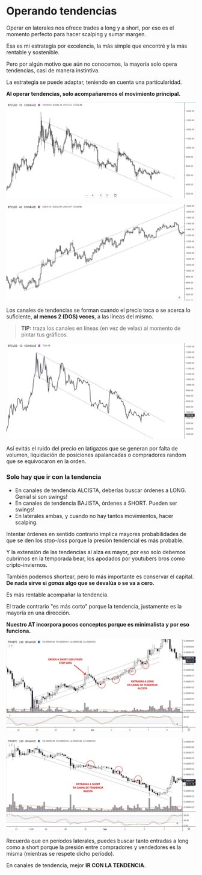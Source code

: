 # Operando tendencias



Operar en laterales nos ofrece trades a long y a short, por eso es el momento perfecto para hacer scalping y sumar margen.

Esa es mi estrategia por excelencia, la más simple que encontré y la más rentable y sostenible.

Pero por algún motivo que aún no conocemos, la mayoría solo opera tendencias, casi de manera instintiva.

La estrategia se puede adaptar, teniendo en cuenta una particularidad.

**Al operar tendencias, solo acompañaremos el movimiento principal.**

![Canal de tendencia bajista en períodos de un día (BTCUSD en Coinbase).](../../.gitbook/assets/00026.jpeg)

![Canal de tendencia alcista en períodos de una hora (BTCUSD en Coinbase).](../../.gitbook/assets/00041.jpeg)

Los canales de tendencias se forman cuando el precio toca o se acerca lo suficiente, **al menos 2 (DOS) veces**, a las líneas del mismo.

> **TIP:** traza los canales en líneas (en vez de velas) al momento de pintar tus gráficos.

![Graficando líneas de tendencia en Trading View (BTCUSD a 1D en Coinbase).](../../.gitbook/assets/00012.jpeg)

Así evitás el ruido del precio en latigazos que se generan por falta de volumen, liquidación de posiciones apalancadas o compradores random que se equivocaron en la orden.

### Solo hay que ir con la tendencia

* En canales de tendencia ALCISTA, deberías buscar órdenes a LONG. Genial si son swings!
* En canales de tendencia BAJISTA, órdenes a SHORT. Pueden ser swings!
* En laterales ambas, y cuando no hay tantos movimientos, hacer scalping.

Intentar órdenes en sentido contrario implica mayores probabilidades de que se den los _stop-loss_ porque la presión tendencial es más probable.

Y la extensión de las tendencias al alza es mayor, por eso solo debemos cubrirnos en la temporada bear, los apodados por youtubers bros como cripto-inviernos.

También podemos shortear, pero lo más importante es conservar el capital. **De nada sirve si **_**ganas**_** algo que se devalúa o se va a cero.**

Es más rentable acompañar la tendencia.

El trade contrario "es más corto" porque la tendencia, justamente es la mayoría en una dirección.

**Nuestro AT incorpora pocos conceptos porque es minimalista y por eso funciona.**

![Las mayores probabilidades al al (TRXBTC a 4H en Binance)](../../.gitbook/assets/00047.jpeg)

![Órdenes a short en canal de tendencia bajista (TRXBTC a 4H en Binance)](../../.gitbook/assets/00024.jpeg)

Recuerda que en períodos laterales, puedes buscar tanto entradas a long como a short porque la presión entre compradores y vendedores es la misma (mientras se respete dicho período).



En canales de tendencia, mejor **IR CON LA TENDENCIA**.
